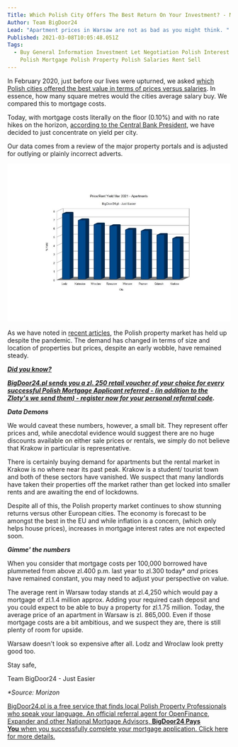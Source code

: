 ```yaml
---
Title: Which Polish City Offers The Best Return On Your Investment? - March 2021
Author: Team BigDoor24
Lead: "Apartment prices in Warsaw are not as bad as you might think. "
Published: 2021-03-08T10:05:48.051Z
Tags:
  - Buy General Information Investment Let Negotiation Polish Interest Rates
    Polish Mortgage Polish Property Polish Salaries Rent Sell
---
```

In February 2020, just before our lives were upturned, we asked [which Polish cities offered the best value in terms of prices versus salaries](https://blog.bigdoor24.pl/posts/2020-02-10-poland-city-rent-vs-mortgage-costs-which-is-best-and-where.html). In essence, how many square metres would the cities average salary buy. We compared this to mortgage costs.

Today, with mortgage costs literally on the floor (0.10%) and with no rate hikes on the horizon, [according to the Central Bank President](https://think.ing.com/snaps/poland-nbp-chairman-sees-no-rate-hikes-further-fx-interventions-possible-but-no-floor/), we have decided to just concentrate on yield per city.

Our data comes from a review of the major property portals and is adjusted for outlying or plainly incorrect adverts.

![](../assets/Images/priceyieldmar2021.jpg)

As we have noted in [recent articles](https://blog.bigdoor24.pl/), the Polish property market has held up despite the pandemic. The demand has changed in terms of size and location of properties but prices, despite an early wobble, have remained steady.

***[Did you know?](https://bigdoor24.pl/)***

***[BigDoor24.pl sends you a zl. 250 retail voucher of your choice for every successful Polish Mortgage Applicant referred - (in addition to the Zloty's we send them) - register now for your personal referral code](https://bigdoor24.pl/).***

***Data Demons***

We would caveat these numbers, however, a small bit. They represent offer prices and, while anecdotal evidence would suggest there are no huge discounts available on either sale prices or rentals, we simply do not believe that Krakow in particular is representative.

There is certainly buying demand for apartments but the rental market in Krakow is no where near its past peak. Krakow is a student/ tourist town and both of these sectors have vanished. We suspect that many landlords have taken their properties off the market rather than get locked into smaller rents and are awaiting the end of lockdowns.

Despite all of this, the Polish property market continues to show stunning returns versus other European cities. The economy is forecast to be amongst the best in the EU and while inflation is a concern, (which only helps house prices), increases in mortgage interest rates are not expected soon.

***Gimme' the numbers***

When you consider that mortgage costs per 100,000 borrowed have plummeted from above zl.400 p.m. last year to zl.300 today* *and* prices have remained constant, you may need to adjust your perspective on value.

The average rent in Warsaw today stands at zl.4,250 which would pay a mortgage of zl.1.4 million approx. Adding your required cash deposit and you could expect to be able to buy a property for zl.1.75 million. Today, the average price of an apartment in Warsaw is zl. 865,000. Even if those mortgage costs are a bit ambitious, and we suspect they are, there is still plenty of room for upside.

Warsaw doesn't look so expensive after all. Lodz and Wroclaw look pretty good too.

Stay safe,

Team BigDoor24 - Just Easier

*\*Source: Morizon*

[BigDoor24.pl is a free service that finds local Polish Property Professionals who speak your language. An official referral agent for OpenFinance, Expander and other National Mortgage Advisors, **BigDoor24 Pays You** when you successfully complete your mortgage application. Click here for more details.](https://bigdoor24.pl/)